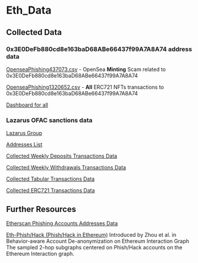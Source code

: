 # Eth_Data

## Collected Data

### 0x3E0DeFb880cd8e163baD68ABe66437f99A7A8A74 address data

[OpenseaPhishing437073.csv](https://github.com/dspytdao/Eth_Data/blob/main/OpenseaPhishing437073.csv) - OpenSea **Minting** Scam related to 0x3E0DeFb880cd8e163baD68ABe66437f99A7A8A74

[OpenseaPhishing1320652.csv](https://github.com/dspytdao/Eth_Data/blob/main/OpenseaPhishing1320652.csv) - **All** ERC721 NFTs transactions to 0x3E0DeFb880cd8e163baD68ABe66437f99A7A8A74

[Dashboard for all](https://dune.com/pfedprog/os-stolen-nfts)

### Lazarus OFAC sanctions data

[Lazarus Group](https://home.treasury.gov/policy-issues/financial-sanctions/recent-actions/20220506)

[Addresses List](https://github.com/dspytdao/Eth_Data/blob/main/LazarusGroup.txt)

[Collected Weekly Deposits Transactions Data](https://github.com/dspytdao/Eth_Data/blob/main/LazarusTxs1321434.csv)

[Collected Weekly Withdrawals Transactions Data](https://github.com/dspytdao/Eth_Data/blob/main/LazarusWeeklyWithdrawalsTxs1322493.csv)

[Collected Tabular Transactions Data](https://github.com/dspytdao/Eth_Data/blob/main/LazarusTabularTxs1322519.csv)

[Collected ERC721 Transactions Data](https://github.com/dspytdao/Eth_Data/blob/main/LazarusNFTsTxs1322436.csv)

## Further Resources

[Etherscan Phishing Accounts Addresses Data](https://etherscan.io/accounts/label/phish-hack?subcatid=undefined&size=100&start=0&col=3&order=desc)

[Eth-Phish/Hack (Phish/Hack in Ethereum)](https://paperswithcode.com/dataset/eth-phish-hack)
Introduced by Zhou et al. in Behavior-aware Account De-anonymization on Ethereum Interaction Graph
The sampled 2-hop subgraphs centered on Phish/Hack accounts on the Ethereum Interaction graph.

